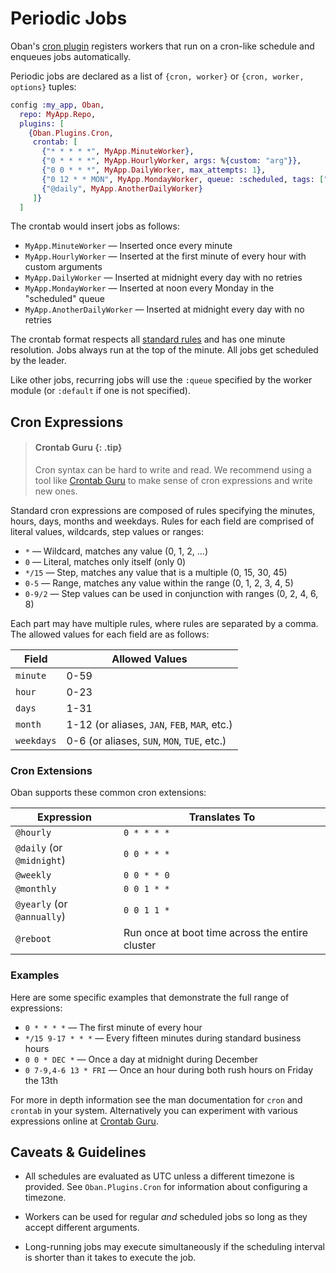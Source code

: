 # Periodic Jobs

Oban's [cron plugin](`Oban.Plugins.Cron`) registers workers that run on a cron-like schedule and enqueues jobs automatically.

Periodic jobs are declared as a list of `{cron, worker}` or `{cron, worker, options}` tuples:

```elixir
config :my_app, Oban,
  repo: MyApp.Repo,
  plugins: [
    {Oban.Plugins.Cron,
     crontab: [
       {"* * * * *", MyApp.MinuteWorker},
       {"0 * * * *", MyApp.HourlyWorker, args: %{custom: "arg"}},
       {"0 0 * * *", MyApp.DailyWorker, max_attempts: 1},
       {"0 12 * * MON", MyApp.MondayWorker, queue: :scheduled, tags: ["mondays"]},
       {"@daily", MyApp.AnotherDailyWorker}
     ]}
  ]
```

The crontab would insert jobs as follows:

  * `MyApp.MinuteWorker` — Inserted once every minute
  * `MyApp.HourlyWorker` — Inserted at the first minute of every hour with custom arguments
  * `MyApp.DailyWorker` — Inserted at midnight every day with no retries
  * `MyApp.MondayWorker` — Inserted at noon every Monday in the "scheduled" queue
  * `MyApp.AnotherDailyWorker` — Inserted at midnight every day with no retries

The crontab format respects all [standard rules][cron] and has one minute resolution. Jobs always run at the top of the minute. All jobs get scheduled by the leader.

Like other jobs, recurring jobs will use the `:queue` specified by the worker module (or
`:default` if one is not specified).

## Cron Expressions

> #### Crontab Guru {: .tip}
>
> Cron syntax can be hard to write and read. We recommend using a tool
> like [Crontab Guru][guru] to make sense of cron expressions and write
> new ones.

Standard cron expressions are composed of rules specifying the minutes, hours, days, months and
weekdays. Rules for each field are comprised of literal values, wildcards, step values or ranges:

  * `*` — Wildcard, matches any value (0, 1, 2, …)
  * `0` — Literal, matches only itself (only 0)
  * `*/15` — Step, matches any value that is a multiple (0, 15, 30, 45)
  * `0-5` — Range, matches any value within the range (0, 1, 2, 3, 4, 5)
  * `0-9/2` — Step values can be used in conjunction with ranges (0, 2, 4, 6, 8)

Each part may have multiple rules, where rules are separated by a comma. The allowed values for
each field are as follows:

| Field      | Allowed Values                               |
| ---------- | -------------------------------------------- |
| `minute`   | 0-59                                         |
| `hour`     | 0-23                                         |
| `days`     | 1-31                                         |
| `month`    | 1-12 (or aliases, `JAN`, `FEB`, `MAR`, etc.) |
| `weekdays` | 0-6 (or aliases, `SUN`, `MON`, `TUE`, etc.)  |

### Cron Extensions

Oban supports these common cron extensions:

| Expression                 | Translates To                                   |
| -------------------------- | ----------------------------------------------- |
| `@hourly`                  | `0 * * * *`                                     |
| `@daily` (or `@midnight`)  | `0 0 * * *`                                     |
| `@weekly`                  | `0 0 * * 0`                                     |
| `@monthly`                 | `0 0 1 * *`                                     |
| `@yearly` (or `@annually`) | `0 0 1 1 *`                                     |
| `@reboot`                  | Run once at boot time across the entire cluster |

### Examples

Here are some specific examples that demonstrate the full range of expressions:

  * `0 * * * *` — The first minute of every hour
  * `*/15 9-17 * * *` — Every fifteen minutes during standard business hours
  * `0 0 * DEC *` — Once a day at midnight during December
  * `0 7-9,4-6 13 * FRI` — Once an hour during both rush hours on Friday the 13th

For more in depth information see the man documentation for `cron` and `crontab` in your system.
Alternatively you can experiment with various expressions online at [Crontab Guru][guru].

## Caveats & Guidelines

  * All schedules are evaluated as UTC unless a different timezone is provided. See
  `Oban.Plugins.Cron` for information about configuring a timezone.

  * Workers can be used for regular _and_ scheduled jobs so long as they accept different arguments.

  * Long-running jobs may execute simultaneously if the scheduling interval is shorter than it takes
  to execute the job.

[cron]: https://en.wikipedia.org/wiki/Cron
[guru]: https://crontab.guru
